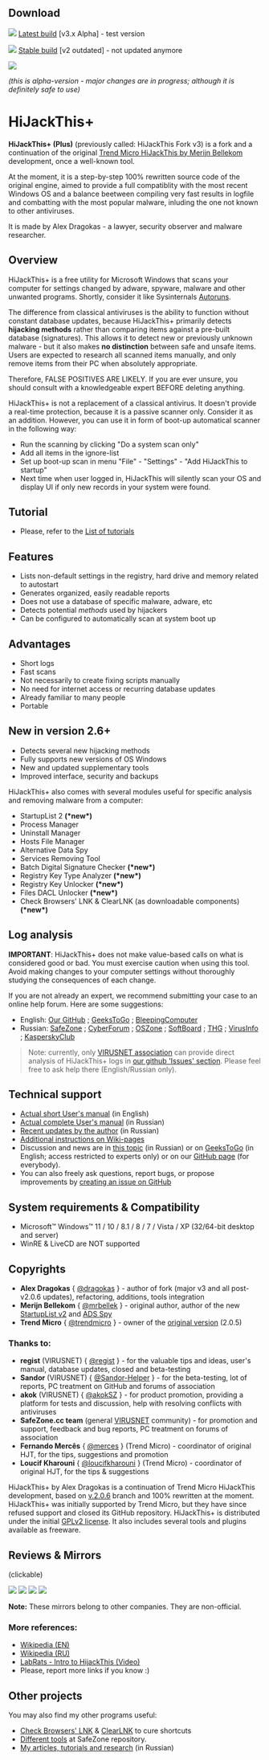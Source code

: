 ## Download
[![](https://dragokas.com/tools/img/hjt/Icon_mini.png)](https://dragokas.com/tools/HiJackThis_test.zip)
[Latest build](https://dragokas.com/tools/HiJackThis_test.zip) [v3.x Alpha] - test version

[![](https://dragokas.com/tools/img/hjt/Icon_mini.png)](https://dragokas.com/tools/HiJackThis_stable.zip)
[Stable build](https://dragokas.com/tools/HiJackThis_stable.zip) [v2 outdated] - not updated anymore

![](https://dragokas.com/tools/img/hjt/main_menu2.png)

_(this is alpha-version - major changes are in progress; although it is definitely safe to use)_

# HiJackThis+

**HiJackThis+ (Plus)** (previously called: HiJackThis Fork v3) is a fork and a continuation of the original [Trend Micro HiJackThis by Merijn Bellekom](https://sourceforge.net/projects/hjt/) development, once a well-known tool.

At the moment, it is a step-by-step 100% rewritten source code of the original engine, aimed to provide a full compatiblity with the most recent Windows OS and a balance beetween compiling very fast results in logfile and combatting with the most popular malware, inluding the one not known to other antiviruses.

It is made by Alex Dragokas - a lawyer, security observer and malware researcher.

## Overview

HiJackThis+ is a free utility for Microsoft Windows that scans your computer for settings changed by adware, spyware, malware and other unwanted programs. Shortly, consider it like Sysinternals [Autoruns](https://learn.microsoft.com/en-us/sysinternals/downloads/autoruns).

The difference from classical antiviruses is the ability to function without constant database updates, because HiJackThis+ primarily detects **hijacking methods** rather than comparing items against a pre-built database (signatures). This allows it to detect new or previously unknown malware - but it also makes **no distinction** between safe and unsafe items. Users are expected to research all scanned items manually, and only remove items from their PC when absolutely appropriate.

Therefore, FALSE POSITIVES ARE LIKELY. If you are ever unsure, you should consult with a knowledgeable expert BEFORE deleting anything.

HiJackThis+ is not a replacement of a classical antivirus. It doesn't provide a real-time protection, because it is a passive scanner only. Consider it as an addition. However, you can use it in form of boot-up automatical scanner in the following way: 
 * Run the scanning by clicking "Do a system scan only"
 * Add all items in the ignore-list
 * Set up boot-up scan in menu "File" - "Settings" - "Add HiJackThis to startup"
 * Next time when user logged in, HiJackThis will silently scan your OS and display UI if only new records in your system were found.

## Tutorial

 * Please, refer to the [List of tutorials](https://github.com/dragokas/hijackthis/wiki/HJT:-Tutorial)

## Features

 * Lists non-default settings in the registry, hard drive and memory related to autostart
 * Generates organized, easily readable reports
 * Does not use a database of specific malware, adware, etc
 * Detects potential *methods* used by hijackers
 * Can be configured to automatically scan at system boot up
 
## Advantages

 * Short logs
 * Fast scans
 * Not necessarily to create fixing scripts manually
 * No need for internet access or recurring database updates
 * Already familiar to many people
 * Portable

## New in version 2.6+

 * Detects several new hijacking methods
 * Fully supports new versions of OS Windows 
 * New and updated supplementary tools
 * Improved interface, security and backups

HiJackThis+ also comes with several modules useful for specific analysis and removing malware from a computer:
 * StartupList 2 **(\*new\*)**
 * Process Manager
 * Uninstall Manager
 * Hosts File Manager
 * Alternative Data Spy
 * Services Removing Tool
 * Batch Digital Signature Checker **(\*new\*)**
 * Registry Key Type Analyzer **(\*new\*)**
 * Registry Key Unlocker **(\*new\*)**
 * Files DACL Unlocker **(\*new\*)**
 * Check Browsers' LNK & ClearLNK (as downloadable components) **(\*new\*)**

## Log analysis

**IMPORTANT**: HiJackThis+ does not make value-based calls on what is considered good or bad.
You must exercise caution when using this tool. Avoid making changes to your computer settings without thoroughly studying the consequences of each change.

If you are not already an expert, we recommend submitting your case to an online help forum. Here are some suggestions:
- English: [Our GitHub](https://github.com/dragokas/hijackthis/wiki/How-to-make-a-request-for-help-in-the-PC-cure-section%3F) ; [GeeksToGo](http://www.geekstogo.com/forum/topic/2852-malware-and-spyware-cleaning-guide/) ;  [BleepingComputer](https://www.bleepingcomputer.com/forums/t/34773/preparation-guide-for-use-before-using-malware-removal-tools-and-requesting-help/)
- Russian: [SafeZone](https://safezone.cc/pravila/) ; [CyberForum](https://www.cyberforum.ru/viruses/thread49792.html) ; [OSZone](http://forum.oszone.net/thread-98169.html) ; [SoftBoard](https://softboard.ru/topic/51343-правила-подраздела/) ; [THG](http://www.thg.ru/forum/showthread.php?t=92236) ; [VirusInfo](https://virusinfo.info/showthread.php?t=1235) ; [KasperskyClub](https://forum.kasperskyclub.ru/index.php?showtopic=43640)

> Note: currently, only [VIRUSNET association](https://github.com/VIRUSNET-Association) can provide direct analysis of HiJackThis+ logs in [our github 'Issues' section](https://github.com/dragokas/hijackthis/wiki/How-to-make-a-request-for-help-in-the-PC-cure-section%3F). Please feel free to ask help there (English/Russian only).

## Technical support

 * [Actual short User's manual](https://dragokas.com/tools/help/hjt_tutorial.html) (in English)
 * [Actual complete User's manual](https://regist.safezone.cc/hijackthis_help/hijackthis.html) (in Russian)
 * [Recent updates by the author](https://safezone.cc/threads/27470/) (in Russian)
 * [Additional instructions on Wiki-pages](https://github.com/dragokas/hijackthis/wiki)
 * Discussion and news are in [this topic](https://safezone.cc/threads/hijackthis-fork-i-voprosy-k-razrabotchikam.28770/) (in Russian) or on [GeeksToGo](https://www.geekstogo.com/forum/topic/361755-hijackthisfork-improvement-development-bug-reports/) (in English; access restricted to experts only) or on our [GitHub page](https://github.com/dragokas/hijackthis/discussions/137) (for everybody).
 * You can also freely ask questions, report bugs, or propose improvements by [creating an issue on GitHub](https://github.com/dragokas/hijackthis/issues)

## System requirements & Compatibility

  * Microsoft™ Windows™ 11 / 10 / 8.1 / 8 / 7 / Vista / XP (32/64-bit desktop and server)
  * WinRE & LiveCD are NOT supported

## Copyrights

 * **Alex Dragokas** { [@dragokas](https://github.com/dragokas) } - author of fork (major v3 and all post-v2.0.6 updates), refactoring, additions, tools integration
 * **Merijn Bellekom** { [@mrbellek](https://github.com/mrbellek) } - original author, author of the new [StartupList v2](https://github.com/mrbellek/StartupList2) and [ADS Spy](https://github.com/mrbellek/ADSspy)
 * **Trend Micro** { [@trendmicro](https://github.com/trendmicro) } - owner of the [original version](https://sourceforge.net/projects/hjt/) (2.0.5)
### Thanks to:
 * **regist** (VIRUSNET) { [@regist](https://forum.kasperskyclub.ru/index.php?showuser=44533) } - for the valuable tips and ideas, user's manual, database updates, closed and beta-testing
 * **Sandor** (VIRUSNET) { [@Sandor-Helper](https://github.com/Sandor-Helper) } - for the beta-testing, lot of reports, PC treatment on GitHub and forums of association
 * **akok** (VIRUSNET) { [@akokSZ](https://github.com/akokSZ) } - for product promotion, providing a platform for tests and discussion, help with resolving conflicts with antiviruses
 * **SafeZone.cc team** (general [VIRUSNET](https://github.com/VIRUSNET-Association/VIRUSNET) community) - for promotion and support, feedback and bug reports, PC treatment on forums of association
 * **Fernando Mercês** { [@merces](https://github.com/merces) } (Trend Micro) - coordinator of original HJT, for the tips, suggestions and promotion
 * **Loucif Kharouni** { [@loucifkharouni](https://github.com/loucifkharouni) } (Trend Micro) - coordinator of original HJT, for the tips & suggestions

HiJackThis+ by Alex Dragokas is a continuation of Trend Micro HiJackThis development, based on [v.2.0.6](https://sourceforge.net/p/hjt/code/HEAD/tree/beta/2.0.6/) branch and 100% rewritten at the moment. HiJackThis+ was initially supported by Trend Micro, but they have since refused support and closed its GitHub repository.
HiJackThis+ is distributed under the initial [GPLv2 license](https://github.com/dragokas/hijackthis/blob/devel/LICENSE.md). It also includes several tools and plugins available as freeware.

## Reviews & Mirrors
(clickable)

[![](https://dragokas.com/tools/img/hjt/softpedia-reward.png)](https://www.softpedia.com/get/Security/Security-Related/HiJackThis-Fork.shtml) [![](https://dragokas.com/tools/img/hjt/mg_certified.gif)](https://www.majorgeeks.com/files/details/hijackthis_fork.html) [![](https://dragokas.com/tools/img/hjt/comss_one.png)](https://www.comss.ru/page.php?id=6749)
[![](https://dragokas.com/tools/img/hjt/chocolatey_badge2.png)](https://chocolatey.org/packages/hijackthis)

**Note:** These mirrors belong to other companies. They are non-official.

### More references:
 * [Wikipedia (EN)](https://en.wikipedia.org/wiki/HijackThis)
 * [Wikipedia (RU)](https://ru.wikipedia.org/wiki/HijackThis)
 * [LabRats - Intro to HijackThis (Video)](https://www.youtube.com/watch?v=oZU6mTkGgGY)
 * Please, report more links if you know :)

## Other projects

You may also find my other programs useful:
- [Check Browsers' LNK](https://toolslib.net/downloads/viewdownload/80-check-browsers-lnk/) & [ClearLNK](https://toolslib.net/downloads/viewdownload/81-clearlnk/) to cure shortcuts
- [Different tools](https://github.com/SafeZone-cc) at SafeZone repository.
- [My articles, tutorials and research](https://www.cyberforum.ru/blogs/218284/blog3628.html) (in Russian)
